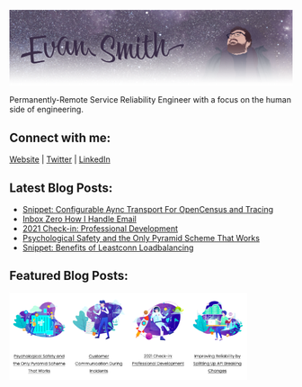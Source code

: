 ![](images/profile_banner.png)

Permanently-Remote Service Reliability Engineer with a focus on the human side of engineering. 

## Connect with me:
[Website][website] | 
[Twitter][twitter] |
[LinkedIn][linkedin]
<br />

[website]: https://iamevan.me
[twitter]: https://twitter.com/thejokersthief
[linkedin]: https://www.linkedin.com/in/thejokersthief/
## Latest Blog Posts:
<!-- BLOG-POST-LIST:START -->
- [Snippet: Configurable Aync Transport For OpenCensus and Tracing](https://iamevan.me/blog/snippet-configurable-aync-transport-for-opencensus-and-tracing)
- [Inbox Zero How I Handle Email](https://iamevan.me/blog/inbox-zero)
- [2021 Check-in: Professional Development](https://iamevan.me/blog/2021-check-in-professional-development)
- [Psychological Safety and the Only Pyramid Scheme That Works](https://iamevan.me/blog/psychological-safety-and-the-only-pyramid-scheme-that-works)
- [Snippet: Benefits of Leastconn Loadbalancing](https://iamevan.me/blog/snippet-benefits-of-leastconn-loadbalancing)
<!-- BLOG-POST-LIST:END -->

## Featured Blog Posts:
[<img align="left" src="images/post1.png" width="21%" />][post1]
[<img align="left" src="images/post2.png" width="21%" />][post2]
[<img align="left" src="images/post3.png" width="21%" />][post3]
[<img align="left" src="images/post4.png" width="21%" />][post4]

[post1]: https://iamevan.me/blog/psychological-safety-and-the-only-pyramid-scheme-that-works
[post2]: https://iamevan.me/blog/customer-communication-during-incidents-the-how-to-of-status-page-updates
[post3]: https://iamevan.me/blog/2021-check-in-professional-development
[post4]: https://iamevan.me/blog/improving-reliability-by-splitting-up-api-breaking-changes
